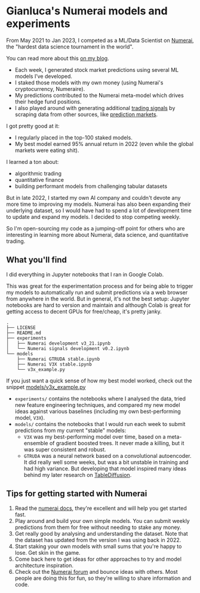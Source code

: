 # Gianluca's Numerai models and experiments

From May 2021 to Jan 2023, I competed as a ML/Data Scientist on [Numerai](https://numer.ai/), the "hardest data science tournament in the world".

You can read more about this [on my blog](http://gianluca.ai/numerai-models).

- Each week, I generated stock market predictions using several ML models I’ve developed.
- I staked those models with my own money (using Numerai's cryptocurrency, Numeraire).
- My predictions contributed to the Numerai meta-model which drives their hedge fund positions. 
- I also played around with generating additional [trading signals](https://signals.numer.ai/) by scraping data from other sources, like [prediction markets](https://www.metaculus.com).

I got pretty good at it:
- I regularly placed in the top-100 staked models.
- My best model earned 95% annual return in 2022 (even while the global markets were eating shit).

I learned a ton about:
- algorithmic trading
- quantitative finance
- building performant models from challenging tabular datasets

But in late 2022, I started my own AI company and couldn't devote any more time to improving my models. Numerai has also been expanding their underlying dataset, so I would have had to spend a lot of development time to update and expand my models. I decided to stop competing weekly.

So I'm open-sourcing my code as a jumping-off point for others who are interesting in learning more about Numerai, data science, and quantitative trading.

## What you'll find 

I did everything in Jupyter notebooks that I ran in Google Colab. 

This was great for the experimentation process and for being able to trigger my models to automatically run and submit predictions via a web browser from anywhere in the world. But in general, it's not the best setup: Jupyter notebooks are hard to version and maintain and although Colab is great for getting access to decent GPUs for free/cheap, it's pretty janky. 

```plaintext
.
├── LICENSE
├── README.md
├── experiments
│   ├── Numerai development v3_21.ipynb
│   └── Numerai signals development v0.2.ipynb
└── models
    ├── Numerai GTRUDA stable.ipynb
    ├── Numerai V3X stable.ipynb
    └── v3x_example.py
```

If you just want a quick sense of how my best model worked, check out the snippet [models/v3x_example.py](models/v3x_example.py)

- `experiments/` contains the notebooks where I analysed the data, tried new feature engineering techniques, and compared my new model ideas against various baselines (including my own best-performing model, `V3X`).
- `models/` contains the notebooks that I would run each week to submit predictions from my current "stable" models:
    - `V3X` was my best-performing model over time, based on a meta-ensemble of gradient boosted trees. It never made a killing, but it was super consistent and robust.
    - `GTRUDA` was a neural network based on a convolutional autoencoder. It did really well some weeks, but was a bit unstable in training and had high variance. But developing that model inspired many ideas behind my later research on [TableDiffusion](http://gianluca.ai/table-diffusion).


## Tips for getting started with Numerai

1. Read the [numerai docs](https://docs.numer.ai/), they're excellent and will help you get started fast.
2. Play around and build your own simple models. You can submit weekly predictions from them for free without needing to stake any money.
3. Get really good by analysing and understanding the dataset. Note that the dataset has updated from the version I was using back in 2022.
4. Start staking your own models with small sums that you're happy to lose. Get skin in the game.
5. Come back here to get ideas for other approaches to try and model architecture inspiration. 
6. Check out the [Numerai forum](https://forum.numer.ai/) and bounce ideas with others. Most people are doing this for fun, so they're willing to share information and code.

